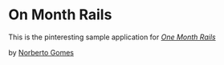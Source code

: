 # On Month Rails

This is the pinteresting sample application for [*One Month Rails*](http://onemonthrails.com)

by [Norberto Gomes](http://noruberuto.com)